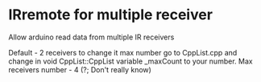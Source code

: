 IRremote for multiple receiver
====
Allow arduino read data from multiple IR receivers

Default - 2 receivers
to change it max number go to CppList.cpp and change in void CppList::CppList variable _maxCount to your number.
Max receivers number - 4 (?; Don't really know)